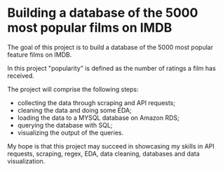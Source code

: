 # Building a database of the 5000 most popular films on IMDB 
The goal of this project is to build a database of the 5000 most popular feature films on IMDB. 

In this project "popularity" is defined as the number of ratings a film has received. 

The project will comprise the following steps:

- collecting the data through scraping and API requests;
- cleaning the data and doing some EDA;
- loading the data to a MYSQL database on Amazon RDS;
- querying the database with SQL;
- visualizing the output of the queries.

My hope is that this project may succeed in showcasing my skills in API requests, scraping, regex, EDA, data cleaning, databases and data visualization. 
